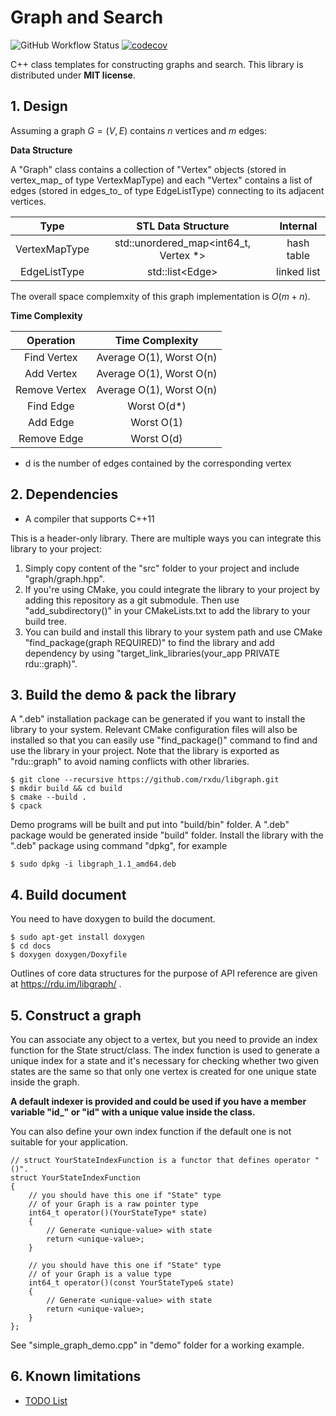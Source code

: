 # Graph and Search

![GitHub Workflow Status](https://github.com/rxdu/libgraph/workflows/CI/badge.svg)
[![codecov](https://codecov.io/gh/rxdu/libgraph/branch/master/graph/badge.svg)](https://codecov.io/gh/rxdu/libgraph)

C++ class templates for constructing graphs and search. This library is distributed under **MIT license**.

## 1. Design

Assuming a graph $G = (V, E)$ contains $n$ vertices and $m$ edges:

**Data Structure**

A "Graph" class contains a collection of "Vertex" objects (stored in vertex_map_ of type VertexMapType) and each "Vertex" contains a list of edges (stored in edges_to_ of type EdgeListType) connecting to its adjacent vertices.

|     Type      |          STL Data Structure           |  Internal   |
| :-----------: | :-----------------------------------: | :---------: |
| VertexMapType | std::unordered_map<int64_t, Vertex *> | hash table  |
| EdgeListType  |           std::list\<Edge\>           | linked list |

The overall space complemxity of this graph implementation is $O(m+n)$.

**Time Complexity**

|   Operation   |     Time Complexity      |
| :-----------: | :----------------------: |
|  Find Vertex  | Average O(1), Worst O(n) |
|  Add Vertex   | Average O(1), Worst O(n) |
| Remove Vertex | Average O(1), Worst O(n) |
|   Find Edge   |       Worst  O(d*)       |
|   Add Edge    |       Worst  O(1)        |
|  Remove Edge  |       Worst  O(d)        |

* d is the number of edges contained by the corresponding vertex

## 2. Dependencies

* A compiler that supports C++11

This is a header-only library. There are multiple ways you can integrate this library to your project:

1. Simply copy content of the "src" folder to your project and include "graph/graph.hpp". 
2. If you're using CMake, you could integrate the library to your project by adding this repository as a git submodule. Then use "add_subdirectory()" in your CMakeLists.txt to add the library to your build tree.
3. You can build and install this library to your system path and use CMake "find_package(graph REQUIRED)" to find the library and add dependency by using "target_link_libraries(your_app PRIVATE rdu::graph)".

## 3. Build the demo & pack the library

A ".deb" installation package can be generated if you want to install the library to your system. Relevant CMake configuration files will also be installed so that you can easily use "find_package()" command to find and use the library in your project. Note that the library is exported as "rdu::graph" to avoid naming conflicts with other libraries.

```
$ git clone --recursive https://github.com/rxdu/libgraph.git
$ mkdir build && cd build
$ cmake --build .
$ cpack
```

Demo programs will be built and put into "build/bin" folder. A ".deb" package would be generated inside "build" folder. Install the library with the ".deb" package using command "dpkg", for example

```
$ sudo dpkg -i libgraph_1.1_amd64.deb
```

## 4. Build document

You need to have doxygen to build the document.

```
$ sudo apt-get install doxygen
$ cd docs
$ doxygen doxygen/Doxyfile
```

Outlines of core data structures for the purpose of API reference are given at https://rdu.im/libgraph/ .

## 5. Construct a graph

You can associate any object to a vertex, but you need to provide an index function for the State struct/class. The index function is used to generate a unique index for a state and it's necessary for checking whether two given states are the same so that only one vertex is created for one unique state inside the graph.

**A default indexer is provided and could be used if you have a member variable "id_" or "id" with a unique value inside the class.** 

You can also define your own index function if the default one is not suitable for your application.

```
// struct YourStateIndexFunction is a functor that defines operator "()". 
struct YourStateIndexFunction
{
    // you should have this one if "State" type 
    // of your Graph is a raw pointer type
    int64_t operator()(YourStateType* state)
    {
        // Generate <unique-value> with state
        return <unique-value>;
    }

    // you should have this one if "State" type 
    // of your Graph is a value type
    int64_t operator()(const YourStateType& state)
    {
        // Generate <unique-value> with state
        return <unique-value>;
    }
};
```

See "simple_graph_demo.cpp" in "demo" folder for a working example.

## 6. Known limitations

* [TODO List](./TODO.md)
